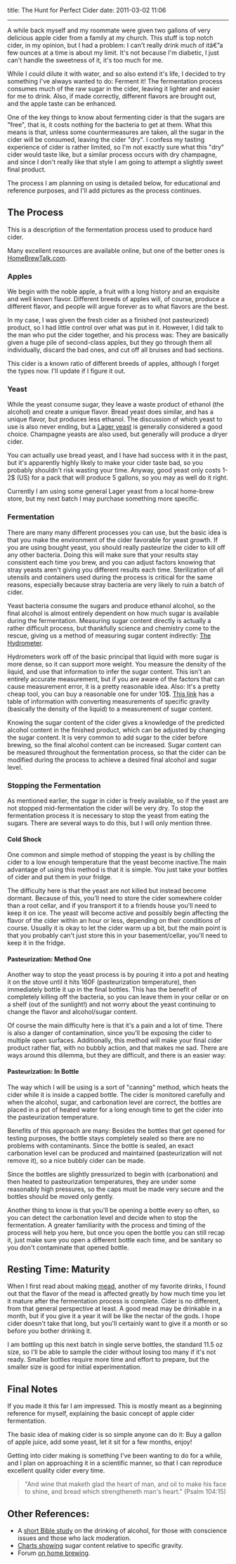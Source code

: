 title: The Hunt for Perfect Cider
date: 2011-03-02 11:06

---

A while back myself and my roommate were given two gallons of very delicious apple cider from a family at my church. This stuff is top notch cider, in my opinion, but I had a problem: I can't really drink much of itâ€”a few ounces at a time is about my limit. It's not because I'm diabetic, I just can't handle the sweetness of it, it's too much for me.

While I could dilute it with water, and so also extend it's life, I decided to try something I've always wanted to do: Ferment it! The fermentation process consumes much of the raw sugar in the cider, leaving it lighter and easier for me to drink. Also, if made correctly, different flavors are brought out, and the apple taste can be enhanced.

One of the key things to know about fermenting cider is that the sugars are "free", that is, it costs nothing for the bacteria to get at them. What this means is that, unless some countermeasures are taken, all the sugar in the cider will be consumed, leaving the cider "dry". I confess my tasting experience of cider is rather limited, so I'm not exactly sure what this "dry" cider would taste like, but a similar process occurs with dry champagne, and since I don't really like that style I am going to attempt a slightly sweet final product.

The process I am planning on using is detailed below, for educational and reference purposes, and I'll add pictures as the process continues.

## The Process

This is a description of the fermentation process used to produce hard cider.

Many excellent resources are available online, but one of the better ones is [HomeBrewTalk.com](http://www.homebrewtalk.com/).

### Apples

We begin with the noble apple, a fruit with a long history and an exquisite and well known flavor. Different breeds of apples will, of course, produce a different flavor, and people will argue forever as to what flavors are the best.

In my case, I was given the fresh cider as a finished (not pasteurized) product, so I had little control over what was put in it. However, I did talk to the man who put the cider together, and his process was: They are basically given a huge pile of second-class apples, but they go through them all individually, discard the bad ones, and cut off all bruises and bad sections.

This cider is a known ratio of different breeds of apples, although I forget the types now. I'll update if I figure it out.

### Yeast

While the yeast consume sugar, they leave a waste product of ethanol (the alcohol) and create a unique flavor. Bread yeast does similar, and has a unique flavor, but produces less ethanol. The discussion of which yeast to use is also never ending, but a [Lager yeast](http://en.wikipedia.org/wiki/Lager_yeast#Cool_fermenting) is generally considered a good choice. Champagne yeasts are also used, but generally will produce a dryer cider.

You can actually use bread yeast, and I have had success with it in the past, but it's apparently highly likely to make your cider taste bad, so you probably shouldn't risk wasting your time. Anyway, good yeast only costs 1-2$ (US) for a pack that will produce 5 gallons, so you may as well do it right.

Currently I am using some general Lager yeast from a local home-brew store, but my next batch I may purchase something more specific.

### Fermentation

There are many many different processes you can use, but the basic idea is that you make the environment of the cider favorable for yeast growth. If you are using bought yeast, you should really pasteurize the cider to kill off any other bacteria. Doing this will make sure that your results stay consistent each time you brew, and you can adjust factors knowing that stray yeasts aren't giving you different results each time. Sterilization of all utensils and containers used during the process is critical for the same reasons, especially because stray bacteria are very likely to ruin a batch of cider.

Yeast bacteria consume the sugars and produce ethanol alcohol, so the final alcohol is almost entirely dependent on how much sugar is available during the fermentation. Measuring sugar content directly is actually a rather difficult process, but thankfully science and chemistry come to the rescue, giving us a method of measuring sugar content indirectly: [The Hydrometer](http://en.wikipedia.org/wiki/Hydrometer#Saccharometer).

Hydrometers work off of the basic principal that liquid with more sugar is more dense, so it can support more weight. You measure the density of the liquid, and use that information to infer the sugar content. This isn't an entirely accurate measurement, but if you are aware of the factors that can cause measurement error, it is a pretty reasonable idea. Also: It's a pretty cheap tool, you can buy a reasonable one for under 10$. [This link](http://www.home-winemaking.com/winemaking-2b.html) has a table of information with converting measurements of specific gravity (basically the density of the liquid) to a measurement of sugar content.

Knowing the sugar content of the cider gives a knowledge of the predicted alcohol content in the finished product, which can be adjusted by changing the sugar content. It is very common to add sugar to the cider before brewing, so the final alcohol content can be increased. Sugar content can be measured throughout the fermentation process, so that the cider can be modified during the process to achieve a desired final alcohol and sugar level.

### Stopping the Fermentation

As mentioned earlier, the sugar in cider is freely available, so if the yeast are not stopped mid-fermentation the cider will be very dry. To stop the fermentation process it is necessary to stop the yeast from eating the sugars. There are several ways to do this, but I will only mention three.

#### Cold Shock

One common and simple method of stopping the yeast is by chilling the cider to a low enough temperature that the yeast become inactive.The main advantage of using this method is that it is simple. You just take your bottles of cider and put them in your fridge.

The difficulty here is that the yeast are not killed but instead become dormant. Because of this, you'll need to store the cider somewhere colder than a root cellar, and if you transport it to a friends house you'll need to keep it on ice. The yeast will become active and possibly begin affecting the flavor of the cider within an hour or less, depending on their conditions of course. Usually it is okay to let the cider warm up a bit, but the main point is that you probably can't just store this in your basement/cellar, you'll need to keep it in the fridge.

#### Pasteurization: Method One

Another way to stop the yeast process is by pouring it into a pot and heating it on the stove until it hits 160F (pasteurization temperature), then immediately bottle it up in the final bottles. This has the benefit of completely killing off the bacteria, so you can leave them in your cellar or on a shelf (out of the sunlight!) and not worry about the yeast continuing to change the flavor and alcohol/sugar content.

Of course the main difficulty here is that it's a pain and a lot of time. There is also a danger of contamination, since you'll be exposing the cider to multiple open surfaces. Additionally, this method will make your final cider product rather flat, with no bubbly action, and that makes me sad. There are ways around this dilemma, but they are difficult, and there is an easier way:

#### Pasteurization: In Bottle

The way which I will be using is a sort of "canning" method, which heats the cider while it is inside a capped bottle. The cider is monitored carefully and when the alcohol, sugar, and carbonation level are correct, the bottles are placed in a pot of heated water for a long enough time to get the cider into the pasteurization temperature.

Benefits of this approach are many: Besides the bottles that get opened for testing purposes, the bottle stays completely sealed so there are no problems with contaminants. Since the bottle is sealed, an exact carbonation level can be produced and maintained (pasteurization will not remove it), so a nice bubbly cider can be made.

Since the bottles are slightly pressurized to begin with (carbonation) and then heated to pasteurization temperatures, they are under some reasonably high pressures, so the caps must be made very secure and the bottles should be moved only gently.

Another thing to know is that you'll be opening a bottle every so often, so you can detect the carbonation level and decide when to stop the fermentation. A greater familiarity with the process and timing of the process will help you here, but once you open the bottle you can still recap it, just make sure you open a different bottle each time, and be sanitary so you don't contaminate that opened bottle.

## Resting Time: Maturity

When I first read about making [mead](http://en.wikipedia.org/wiki/Mead), another of my favorite drinks, I found out that the flavor of the mead is affected greatly by how much time you let it mature after the fermentation process is complete. Cider is no different, from that general perspective at least. A good mead may be drinkable in a month, but if you give it a year it will be like the nectar of the gods. I hope cider doesn't take that long, but you'll certainly want to give it a month or so before you bother drinking it.

I am bottling up this next batch in single serve bottles, the standard 11.5 oz size, so I'll be able to sample the cider without losing too many if it's not ready. Smaller bottles require more time and effort to prepare, but the smaller size is good for initial experimentation.

## Final Notes

If you made it this far I am impressed. This is mostly meant as a beginning reference for myself, explaining the basic concept of apple cider fermentation.

The basic idea of making cider is so simple anyone can do it: Buy a gallon of apple juice, add some yeast, let it sit for a few months, enjoy!

Getting into cider making is something I've been wanting to do for a while, and I plan on approaching it in a scientific manner, so that I can reproduce excellent quality cider every time.

> "And wine that maketh glad the heart of man, and oil to make his face to shine, and bread which strengtheneth man's heart." (Psalm 104:15)

## Other References:

*   A [short Bible study](http://www.biblestudy.org/basicart/does-bible-permit-drinking-wine-alcohol.html) on the drinking of alcohol, for those with conscience issues and those who lack moderation.
*   [Charts showing](http://www.home-winemaking.com/winemaking-2b.html) sugar content relative to specific gravity.
*   Forum [on home brewing](http://www.homebrewtalk.com/).